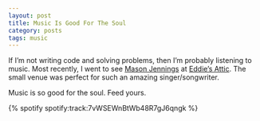 ```yaml
---
layout: post
title: Music Is Good For The Soul 
category: posts
tags: music 
---
```


If I’m not writing code and solving problems, then I’m probably listening to music.  Most recently, I went to see [Mason Jennings] at [Eddie’s Attic].  The small venue was perfect for such an amazing singer/songwriter.

Music is so good for the soul.  Feed yours.

{% spotify spotify:track:7vWSEWnBtWb48R7gJ6qngk %}

[Mason Jennings]: http://masonjennings.com/
[Eddie’s Attic]: http://www.eddiesattic.com/
